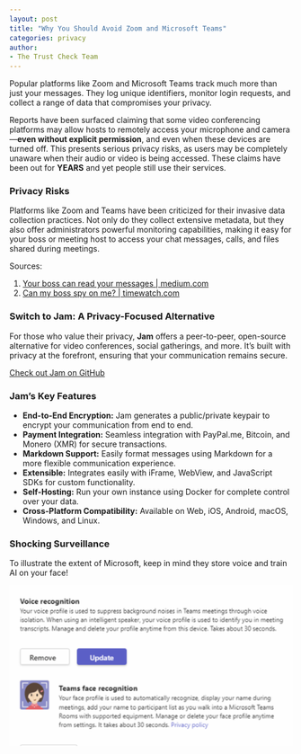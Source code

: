 ```yaml
---
layout: post
title: "Why You Should Avoid Zoom and Microsoft Teams"
categories: privacy
author:
- The Trust Check Team
---
```


Popular platforms like Zoom and Microsoft Teams track much more than just your messages. They log unique identifiers, monitor login requests, and collect a range of data that compromises your privacy.

Reports have been surfaced claiming that some video conferencing platforms may allow hosts to remotely access your microphone and camera—**even without explicit permission**, and even when these devices are turned off. 
This presents serious privacy risks, as users may be completely unaware when their audio or video is being accessed.
These claims have been out for **YEARS** and yet people still use their services.

### Privacy Risks

Platforms like Zoom and Teams have been criticized for their invasive data collection practices. Not only do they collect extensive metadata, but they also offer administrators powerful monitoring capabilities, making it easy for your boss or meeting host to access your chat messages, calls, and files shared during meetings.

Sources:
1. [Your boss can read your messages | medium.com](https://medium.com/@Teamflect/your-boss-can-read-your-chat-messages-in-microsoft-teams-f0c57ec1842f)
2. [Can my boss spy on me? | timewatch.com](https://www.timewatch.com/blog/can-my-boss-spy-on-me-via-microsoft-teams)

### Switch to Jam: A Privacy-Focused Alternative

For those who value their privacy, **Jam** offers a peer-to-peer, open-source alternative for video conferences, social gatherings, and more. 
It’s built with privacy at the forefront, ensuring that your communication remains secure.

[Check out Jam on GitHub](https://github.com/jam-systems/jam)

### Jam’s Key Features

- **End-to-End Encryption:** Jam generates a public/private keypair to encrypt your communication from end to end.
- **Payment Integration:** Seamless integration with PayPal.me, Bitcoin, and Monero (XMR) for secure transactions.
- **Markdown Support:** Easily format messages using Markdown for a more flexible communication experience.
- **Extensible:** Integrates easily with iFrame, WebView, and JavaScript SDKs for custom functionality.
- **Self-Hosting:** Run your own instance using Docker for complete control over your data.
- **Cross-Platform Compatibility:** Available on Web, iOS, Android, macOS, Windows, and Linux.

### Shocking Surveillance

To illustrate the extent of Microsoft, keep in mind they store voice and train AI on your face!

![Microsoft is Evil](https://raw.githubusercontent.com/TrustCheckCZ/TrustCheckCZ.github.io/main/_images/microsoft_is_evil.webp)
